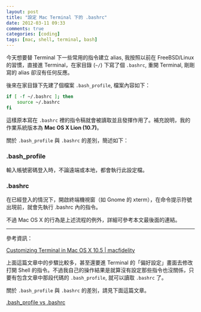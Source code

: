 ```yaml
---
layout: post
title: "設定 Mac Terminal 下的 .bashrc"
date: 2012-03-11 09:33
comments: true
categories: [coding]
tags: [mac, shell, terminal, bash]
---
```


今天想要替 Terminal 下一些常用的指令建立 alias, 我按照以前在 FreeBSD/Linux 的習慣，直接進 Terminal，在家目錄 (`~/`) 下寫了個 `.bashrc`, 重開 Terminal, 剛剛寫的 alias 卻沒有任何反應。

<!-- more -->

後來在家目錄下先建了個檔案 `.bash_profile`, 檔案內容如下：

```sh
if [ -f ~/.bashrc ]; then
	source ~/.bashrc
fi
```

這樣原本寫在 `.bashrc` 裡的指令稿就會被讀取並且發揮作用了。補充說明，我的作業系統版本為 **Mac OS X Lion (10.7)**。

關於 `.bash_profile` 與 `.bashrc` 的差別，簡述如下：

### .bash_profile

輸入帳號密碼登入時，不論遠端或本地，都會執行此設定檔。

### .bashrc

在已經登入的情況下，開啟終端機視窗（如 Gnome 的 xterm），在命令提示符號出現前，就會先執行 .bashrc 內的指令。

不過 Mac OS X 的行為是上述流程的例外，詳細可參考本文最後面的連結。

* * *
參考資訊：

[Customizing Terminal in Mac OS X 10.5 | macfidelity](http://macfidelity.de/2008/07/02/mac-customizing-terminal-in-mac-os-x-105/)

上面這篇文章中的步驟比較多，甚至還要進 Terminal 的「偏好設定」畫面去修改打開 Shell 的指令。不過我自己的操作結果是就算沒有設定那些指令也沒關係，只要有包含文章中那段代碼的 `.bash_profile`, 就可以讀取 `.bashrc` 了。

關於 `.bash_profile` 與 `.bashrc` 的差別，請見下面這篇文章。

[.bash_profile vs .bashrc](http://www.joshstaiger.org/archives/2005/07/bash_profile_vs.html)